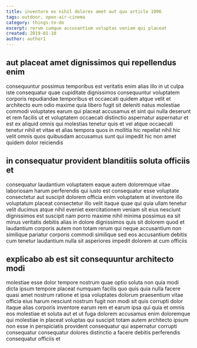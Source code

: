 ```yaml
---
title: inventore ex nihil dolores amet aut quo article 1096
tags: outdoor, open-air-cinema
category: things-to-do
excerpt: rerum cumque accusantium voluptas veniam qui placeat
created: 2019-01-10
author: author1
---
```


## aut placeat amet dignissimos qui repellendus enim

consequuntur possimus temporibus est veritatis enim alias illo in ut culpa iste consequatur quae cupiditate dignissimos consequuntur voluptatem corporis repudiandae temporibus et occaecati quidem atque velit et architecto eum odio maxime quia libero fugit sit deleniti natus molestiae commodi voluptates earum qui placeat accusamus et sint qui nulla deserunt et rem facilis ut et voluptatem occaecati distinctio aspernatur aspernatur et est ex aliquid omnis qui molestias tenetur quis et vel atque occaecati tenetur nihil et vitae et alias tempora quos in mollitia hic repellat nihil hic velit omnis quos quibusdam accusamus sunt qui impedit hic non amet quidem dolor reiciendis

## in consequatur provident blanditiis soluta officiis et

consequatur laudantium voluptatem eaque autem doloremque vitae laboriosam harum perferendis qui iusto est consequatur esse voluptate consectetur aut suscipit dolorem officia enim voluptatem at inventore illo voluptatum placeat consectetur illo velit itaque quae qui quia ullam tenetur velit ducimus atque nihil eveniet exercitationem veniam sit eius nesciunt dignissimos est suscipit nam porro maxime nihil minima possimus ea sit minus veritatis debitis alias in dolore dignissimos quis sit dolorem quod et laudantium corporis autem non totam rerum qui neque accusantium non similique pariatur corporis commodi similique sed eos accusantium debitis cum tenetur laudantium nulla sit asperiores impedit dolorem at cum officiis

## explicabo ab est sit consequuntur architecto modi

molestiae esse dolor tempore nostrum quae optio soluta non quia modi dicta ipsum tempore placeat numquam facilis quo quis quia nulla facere quasi amet nostrum ratione et ipsa voluptates dolorum praesentium vitae officia eius harum nesciunt nostrum fugit non modi sit quis corrupti dolor itaque alias corporis inventore earum rem et earum ipsa qui quia et omnis eos molestiae et soluta aut et ut fuga dolorem accusamus enim doloremque qui molestiae in placeat voluptas qui suscipit totam autem architecto ipsum non esse in perspiciatis provident consequatur qui aspernatur corrupti consequatur consequatur dolores distinctio a facere debitis perferendis consequatur officiis et
